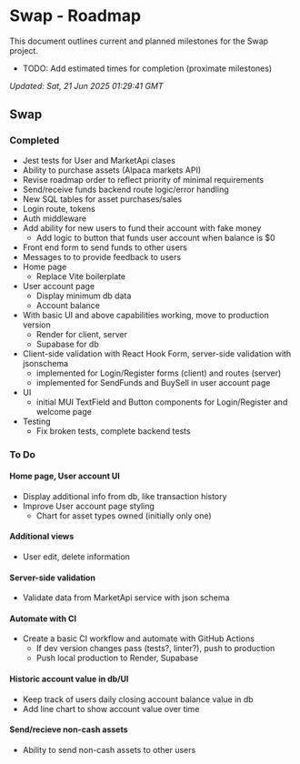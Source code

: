 # Swap - Roadmap

This document outlines current and planned milestones for the Swap project.
- TODO: Add estimated times for completion (proximate milestones)

*Updated: Sat, 21 Jun 2025 01:29:41 GMT*

## Swap

### Completed
- Jest tests for User and MarketApi clases
- Ability to purchase assets (Alpaca markets API)
- Revise roadmap order to reflect priority of minimal requirements
- Send/receive funds backend route logic/error handling
- New SQL tables for asset purchases/sales
- Login route, tokens
- Auth middleware
- Add ability for new users to fund their account with fake money
    - Add logic to button that funds user account when balance is $0
- Front end form to send funds to other users
- Messages to to provide feedback to users
- Home page
    - Replace Vite boilerplate
- User account page
    - Display minimum db data
    - Account balance
- With basic UI and above capabilities working, move to production version
    - Render for client, server
    - Supabase for db
- Client-side validation with React Hook Form, server-side validation with jsonschema
    - implemented for Login/Register forms (client) and routes (server)
    - implemented for SendFunds and BuySell in user account page
- UI
    - initial MUI TextField and Button components for Login/Register and welcome page
- Testing
    - Fix broken tests, complete backend tests

### To Do

#### Home page, User account UI
- Display additional info from db, like transaction history
- Improve User account page styling
  - Chart for asset types owned (initially only one)

#### Additional views
- User edit, delete information

#### Server-side validation
- Validate data from MarketApi service with json schema

#### Automate with CI
- Create a basic CI workflow and automate with GitHub Actions
    - If dev version changes pass (tests?, linter?), push to production
    - Push local production to Render, Supabase

#### Historic account value in db/UI
- Keep track of users daily closing account balance value in db
- Add line chart to show account value over time

#### Send/recieve non-cash assets
- Ability to send non-cash assets to other users
